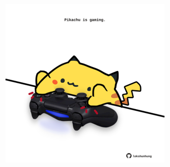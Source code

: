 <!-- built at 19/02/2025, 23:00:36 UTC -->
<p align="center">
  <img width="500" height="500" src="./ReadmeImage.svg">
</p>
